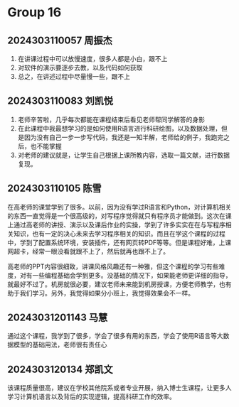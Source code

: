 # Group 16


## 2024303110057 周振杰
1. 在讲课过程中可以放慢速度，很多人都是小白，跟不上
2. 对软件的演示要逐步去教，以及代码如何获取
3. 总之，在讲述过程中尽量慢一些，跟不上

## 2024303110083 刘凯悦

1. 老师辛苦啦，几乎每次都能在课程结束后看见老师帮同学解答的身影
2. 在此课程中我最想学习的是如何使用R语言进行科研绘图，以及数据处理，但是因为没有自己一步一步写代码，我还是一知半解，老师给的例子，我跑完之后，也不能掌握
3. 对老师的建议就是，让学生自己根据上课所教内容，选取一篇文献，进行数据复现。

## 2024303110105 陈雪

在高老师的课堂学到了很多。以前，因为没有学过R语言和Python，对计算机相关的东西一直觉得是一个很高级的，对写程序觉得就只有程序员才能做到。这次在课上通过高老师的讲授、演示以及课后作业的实操，学到了许多实实在在与写程序相关知识，也有一定的决心未来去学习程序相关的知识。而且在学这个课程的过程中，学到了配置系统环境，安装插件，还有网页转PDF等等。但是课程好难，上课网超卡，经常一眼没看就跟不上了，然后就再也跟不上了。

高老师的PPT内容很细致，讲课风格风趣还有一种雅，但这个课程的学习有些难度，对有一些编程基础会学到更多。没基础的情况下，如果能老师更详细的指导，就最好不过了。机房就很必要，建议老师未来能到机房授课，方便老师教学，也有助于我们学习。另外，我觉得如果分小班上，我觉得效果会不一样。

## 20243031201143 马慧

通过这个课程，我学到了很多，学会了很多有用的东西，学会了使用R语言等大数据模型的基础用法，老师很有责任心

## 2024303120134 郑凯文
该课程质量很高，建议在学校其他院系或者专业开展，纳入博士生课程，让更多人学习计算机语言以及背后的实现逻辑，提高科研工作的效率。
